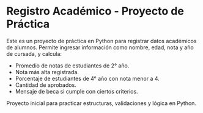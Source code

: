 # Registro Académico - Proyecto de Práctica

Este es un proyecto de práctica en Python para registrar datos académicos de alumnos. Permite ingresar información como nombre, edad, nota y año de cursada, y calcula:

- Promedio de notas de estudiantes de 2° año.
- Nota más alta registrada.
- Porcentaje de estudiantes de 4° año con nota menor a 4.
- Cantidad de aprobados.
- Mensaje de beca si cumple con ciertos criterios.

Proyecto inicial para practicar estructuras, validaciones y lógica en Python.
